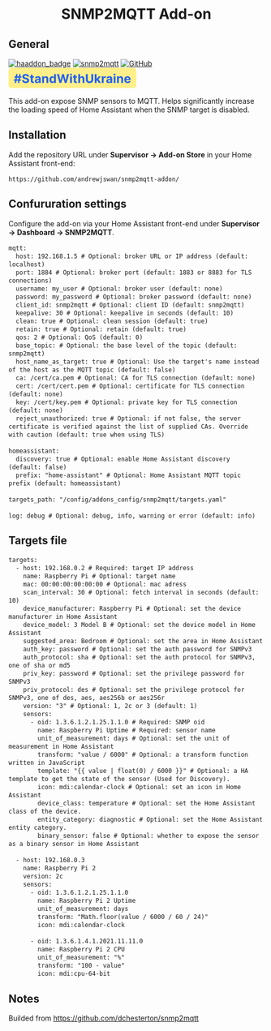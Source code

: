 <div align="center">
<h1>SNMP2MQTT Add-on</h1>
</div>

## General

[![haaddon_badge](https://img.shields.io/badge/HA-Addon-blue.svg)](https://developers.home-assistant.io/docs/add-ons)
[![snmp2mqtt](https://img.shields.io/badge/SNMP-MQTT-blue.svg)](https://github.com/andrewjswan/snmp2mqtt-addon/)
[![GitHub](https://img.shields.io/github/license/andrewjswan/snmp2mqtt-addon?color=blue)](https://github.com/andrewjswan/snmp2mqtt-addon/blob/master/LICENSE)
[![StandWithUkraine](https://raw.githubusercontent.com/vshymanskyy/StandWithUkraine/main/badges/StandWithUkraine.svg)](https://github.com/vshymanskyy/StandWithUkraine/blob/main/docs/README.md)

This add-on expose SNMP sensors to MQTT.
Helps significantly increase the loading speed of Home Assistant when the SNMP target is disabled.

## Installation

Add the repository URL under **Supervisor → Add-on Store** in your Home Assistant front-end:

    https://github.com/andrewjswan/snmp2mqtt-addon/

## Confururation settings

Configure the add-on via your Home Assistant front-end under **Supervisor → Dashboard → SNMP2MQTT**.

```
mqtt:
  host: 192.168.1.5 # Optional: broker URL or IP address (default: localhost)
  port: 1884 # Optional: broker port (default: 1883 or 8883 for TLS connections)
  username: my_user # Optional: broker user (default: none)
  password: my_password # Optional: broker password (default: none)
  client_id: snmp2mqtt # Optional: client ID (default: snmp2mqtt)
  keepalive: 30 # Optional: keepalive in seconds (default: 10)
  clean: true # Optional: clean session (default: true)
  retain: true # Optional: retain (default: true)
  qos: 2 # Optional: QoS (default: 0)
  base_topic: # Optional: the base level of the topic (default: snmp2mqtt)
  host_name_as_target: true # Optional: Use the target's name instead of the host as the MQTT topic (default: false)
  ca: /cert/ca.pem # Optional: CA for TLS connection (default: none)
  cert: /cert/cert.pem # Optional: certificate for TLS connection (default: none)
  key: /cert/key.pem # Optional: private key for TLS connection (default: none)
  reject_unauthorized: true # Optional: if not false, the server certificate is verified against the list of supplied CAs. Override with caution (default: true when using TLS)

homeassistant:
  discovery: true # Optional: enable Home Assistant discovery (default: false)
  prefix: "home-assistant" # Optional: Home Assistant MQTT topic prefix (default: homeassistant)

targets_path: "/config/addons_config/snmp2mqtt/targets.yaml"

log: debug # Optional: debug, info, warning or error (default: info)
```

## Targets file

```
targets:
  - host: 192.168.0.2 # Required: target IP address
    name: Raspberry Pi # Optional: target name
    mac: 00:00:00:00:00:00 # Optional: mac adress
    scan_interval: 30 # Optional: fetch interval in seconds (default: 10)
    device_manufacturer: Raspberry Pi # Optional: set the device manufacturer in Home Assistant
    device_model: 3 Model B # Optional: set the device model in Home Assistant
    suggested_area: Bedroom # Optional: set the area in Home Assistant
    auth_key: password # Optional: set the auth password for SNMPv3
    auth_protocol: sha # Optional: set the auth protocol for SNMPv3, one of sha or md5
    priv_key: password # Optional: set the privilege password for SNMPv3
    priv_protocol: des # Optional: set the privilege protocol for SNMPv3, one of des, aes, aes256b or aes256r
    version: "3" # Optional: 1, 2c or 3 (default: 1)
    sensors:
      - oid: 1.3.6.1.2.1.25.1.1.0 # Required: SNMP oid
        name: Raspberry Pi Uptime # Required: sensor name
        unit_of_measurement: days # Optional: set the unit of measurement in Home Assistant
        transform: "value / 6000" # Optional: a transform function written in JavaScript
        template: "{{ value | float(0) / 6000 }}" # Optional: a HA template to get the state of the sensor (Used for Discovery).
        icon: mdi:calendar-clock # Optional: set an icon in Home Assistant
        device_class: temperature # Optional: set the Home Assistant class of the device.
        entity_category: diagnostic # Optional: set the Home Assistant entity category.
        binary_sensor: false # Optional: whether to expose the sensor as a binary sensor in Home Assistant

  - host: 192.168.0.3
    name: Raspberry Pi 2
    version: 2c
    sensors:
      - oid: 1.3.6.1.2.1.25.1.1.0
        name: Raspberry Pi 2 Uptime
        unit_of_measurement: days
        transform: "Math.floor(value / 6000 / 60 / 24)"
        icon: mdi:calendar-clock

      - oid: 1.3.6.1.4.1.2021.11.11.0
        name: Raspberry Pi 2 CPU
        unit_of_measurement: "%"
        transform: "100 - value"
        icon: mdi:cpu-64-bit
```

## Notes

Builded from https://github.com/dchesterton/snmp2mqtt
